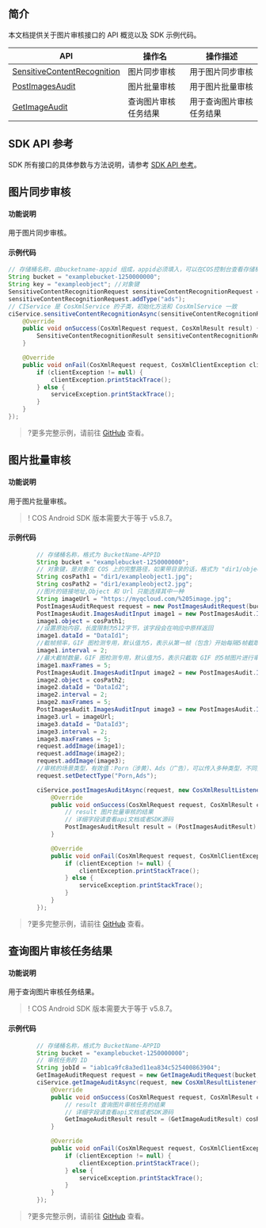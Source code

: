 ## 简介

本文档提供关于图片审核接口的 API 概览以及 SDK 示例代码。

| API                                                          | 操作名         | 操作描述                         |
| ------------------------------------------------------------ | -------------- | -------------------------------- |
| [SensitiveContentRecognition](https://cloud.tencent.com/document/product/436/45434) | 图片同步审核 | 用于图片同步审核         |
| [PostImagesAudit](https://cloud.tencent.com/document/product/436/63593) | 图片批量审核 | 用于图片批量审核         |
| [GetImageAudit](https://cloud.tencent.com/document/product/436/68904) | 查询图片审核任务结果 | 用于查询图片审核任务结果         |

## SDK API 参考

SDK 所有接口的具体参数与方法说明，请参考 [SDK API 参考](https://cos-android-sdk-doc-1253960454.file.myqcloud.com/)。

## 图片同步审核

#### 功能说明

用于图片同步审核。

#### 示例代码

[//]: # (.cssg-snippet-sensitive-content-recognition)
```java
// 存储桶名称，由bucketname-appid 组成，appid必须填入，可以在COS控制台查看存储桶名称。 https://console.cloud.tencent.com/cos5/bucket
String bucket = "examplebucket-1250000000";
String key = "exampleobject"; //对象键
SensitiveContentRecognitionRequest sensitiveContentRecognitionRequest = new SensitiveContentRecognitionRequest(bucket, key);
sensitiveContentRecognitionRequest.addType("ads");
// CIService 是 CosXmlService 的子类，初始化方法和 CosXmlService 一致
ciService.sensitiveContentRecognitionAsync(sensitiveContentRecognitionRequest, new CosXmlResultListener() {
    @Override
    public void onSuccess(CosXmlRequest request, CosXmlResult result) {
        SensitiveContentRecognitionResult sensitiveContentRecognitionResult = (SensitiveContentRecognitionResult) result;
    }

    @Override
    public void onFail(CosXmlRequest request, CosXmlClientException clientException, CosXmlServiceException serviceException) {
        if (clientException != null) {
            clientException.printStackTrace();
        } else {
            serviceException.printStackTrace();
        }
    }
});
```

>?更多完整示例，请前往 [GitHub](https://github.com/tencentyun/cos-snippets/tree/master/Android/app/src/androidTest/java/com/tencent/qcloud/cosxml/cssg/PictureOperation.java) 查看。

## 图片批量审核

#### 功能说明

用于图片批量审核。

>! COS Android SDK 版本需要大于等于 v5.8.7。
>

#### 示例代码

[//]: # (.cssg-snippet-post-images-audit)
```java
        // 存储桶名称，格式为 BucketName-APPID
        String bucket = "examplebucket-1250000000";
        // 对象键，是对象在 COS 上的完整路径，如果带目录的话，格式为 "dir1/object1"
        String cosPath1 = "dir1/exampleobject1.jpg";
        String cosPath2 = "dir1/exampleobject2.jpg";
        //图片的链接地址,Object 和 Url 只能选择其中一种
        String imageUrl = "https://myqcloud.com/%205image.jpg";
        PostImagesAuditRequest request = new PostImagesAuditRequest(bucket);
        PostImagesAudit.ImagesAuditInput image1 = new PostImagesAudit.ImagesAuditInput();
        image1.object = cosPath1;
        //设置原始内容，长度限制为512字节，该字段会在响应中原样返回
        image1.dataId = "DataId1";
        //截帧频率，GIF 图检测专用，默认值为5，表示从第一帧（包含）开始每隔5帧截取一帧
        image1.interval = 2;
        //最大截帧数量，GIF 图检测专用，默认值为5，表示只截取 GIF 的5帧图片进行审核，必须大于0
        image1.maxFrames = 5;
        PostImagesAudit.ImagesAuditInput image2 = new PostImagesAudit.ImagesAuditInput();
        image2.object = cosPath2;
        image2.dataId = "DataId2";
        image2.interval = 2;
        image2.maxFrames = 5;
        PostImagesAudit.ImagesAuditInput image3 = new PostImagesAudit.ImagesAuditInput();
        image3.url = imageUrl;
        image3.dataId = "DataId3";
        image3.interval = 2;
        image3.maxFrames = 5;
        request.addImage(image1);
        request.addImage(image2);
        request.addImage(image3);
        //审核的场景类型，有效值：Porn（涉黄）、Ads（广告），可以传入多种类型，不同类型以,分隔，例如：Porn,Ads。
        request.setDetectType("Porn,Ads");

        ciService.postImagesAuditAsync(request, new CosXmlResultListener() {
            @Override
            public void onSuccess(CosXmlRequest request, CosXmlResult cosResult) {
                // result 图片批量审核的结果
                // 详细字段请查看api文档或者SDK源码
                PostImagesAuditResult result = (PostImagesAuditResult) cosResult;
            }

            @Override
            public void onFail(CosXmlRequest request, CosXmlClientException clientException, CosXmlServiceException serviceException) {
                if (clientException != null) {
                    clientException.printStackTrace();
                } else {
                    serviceException.printStackTrace();
                }
            }
        });
```

>?更多完整示例，请前往 [GitHub](https://github.com/tencentyun/cos-snippets/tree/master/Android/app/src/androidTest/java/com/tencent/qcloud/cosxml/cssg/CiAudit.java) 查看。

## 查询图片审核任务结果

#### 功能说明

用于查询图片审核任务结果。

>! COS Android SDK 版本需要大于等于 v5.8.7。
>

#### 示例代码

[//]: # (.cssg-snippet-get-image-audit)
```java
        // 存储桶名称，格式为 BucketName-APPID
        String bucket = "examplebucket-1250000000";
        // 审核任务的 ID
        String jobId = "iab1ca9fc8a3ed11ea834c525400863904";
        GetImageAuditRequest request = new GetImageAuditRequest(bucket, jobId);
        ciService.getImageAuditAsync(request, new CosXmlResultListener() {
            @Override
            public void onSuccess(CosXmlRequest request, CosXmlResult cosResult) {
                // result 查询图片审核任务的结果
                // 详细字段请查看api文档或者SDK源码
                GetImageAuditResult result = (GetImageAuditResult) cosResult;
            }

            @Override
            public void onFail(CosXmlRequest request, CosXmlClientException clientException, CosXmlServiceException serviceException) {
                if (clientException != null) {
                    clientException.printStackTrace();
                } else {
                    serviceException.printStackTrace();
                }
            }
        });
```

>?更多完整示例，请前往 [GitHub](https://github.com/tencentyun/cos-snippets/tree/master/Android/app/src/androidTest/java/com/tencent/qcloud/cosxml/cssg/CiAudit.java) 查看。